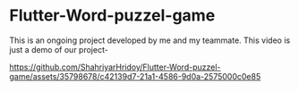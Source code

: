 # Flutter-Word-puzzel-game
This is an ongoing project developed by me and my teammate. This video is just a demo of our project-

https://github.com/ShahriyarHridoy/Flutter-Word-puzzel-game/assets/35798678/c42139d7-21a1-4586-9d0a-2575000c0e85

